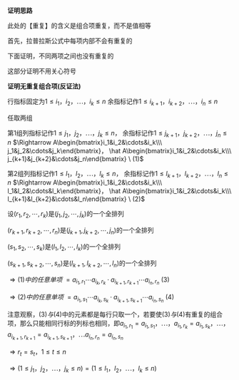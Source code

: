 **证明思路**

此处的【重复】的含义是组合项重复，而不是值相等

首先，拉普拉斯公式中每项内部不会有重复的

下面证明，不同两项之间也没有重复的

这部分证明不用关心符号

**证明无重复组合项(反证法)**

行指标固定为$1\le i_1，i_2，\cdots，i_k\le n$
余指标记作$1\le i_{k+1}，i_{k+2}，\cdots，i_n\le n$

任取两组

第1组列指标记作$1\le j_1，j_2，\cdots，j_k\le n$，
余指标记作$1\le j_{k+1}，j_{k+2}，\cdots，j_n\le n$
$\Rightarrow A\begin{bmatrix}i_1&i_2&\cdots&i_k\\\ j_1&j_2&\cdots&j_k\end{bmatrix}，
\hat A\begin{bmatrix}i_1&i_2&\cdots&i_k\\\ j_{k+1}&j_{k+2}&\cdots&j_n\end{bmatrix}
\ (1)$



第2组列指标记作$1\le l_1，l_2，\cdots，l_k\le n$，
余指标记作$1\le l_{k+1}，l_{k+2}，\cdots，l_n\le n$
$\Rightarrow A\begin{bmatrix}i_1&i_2&\cdots&i_k\\\ l_1&l_2&\cdots&l_k\end{bmatrix}，
\hat A\begin{bmatrix}i_1&i_2&\cdots&i_k\\\ l_{k+1}&l_{k+2}&\cdots&l_n\end{bmatrix}
\ (2)$



设$(r_1,r_2,\cdots,r_k)$是$(j_1,j_2,\cdots,j_k)$的一个全排列

$(r_{k+1},r_{k+2},\cdots,r_n)$是$(j_{k+1},j_{k+2},\cdots,j_n)$的一个全排列

$(s_1,s_2,\cdots,s_k)$是$(l_1,l_2,\cdots,l_k)$的一个全排列

$(s_{k+1},s_{k+2},\cdots,s_n)$是$(l_{k+1},l_{k+2},\cdots,l_n)$的一个全排列

$\Rightarrow(1)中的任意单项$
$=a_{i_1,r_1}\cdots
a_{i_k,r_k}\cdot a_{i_{k+1},r_{k+1}}\cdots a_{i_n,r_n}
\ (3)$

$\Rightarrow(2)中的任意单项$
$=a_{i_1,s_1}\cdots
a_{i_k,s_k}\cdot a_{i_{k+1},s_{k+1}}\cdots a_{i_n,s_n}
\ (4)$



注意观察，$(3)与(4)$中的元素都是每行只取一个，若要使$(3)与(4)$有重复的组合项，那么只能相同行标的列标也相同，即$a_{i_1,r_1}=a_{i_1,s_1}，\cdots，
a_{i_1,r_k}=a_{i_1,s_k}，\cdots，$
$a_{i_{k+1},r_{k+1}}=a_{i_{k+1},s_{k+1}}，\cdots
a_{i_n,r_n}=a_{i_n,s_n}$

$\Rightarrow r_t=s_t，1\le t\le n$

$\Rightarrow(1\le j_1，j_2，\cdots，j_k\le n)
=(1\le l_1，l_2，\cdots，l_k\le n)$
